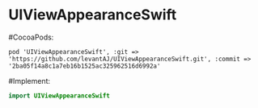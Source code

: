 # UIViewAppearanceSwift

#CocoaPods:
```objc
pod 'UIViewAppearanceSwift', :git => 'https://github.com/levantAJ/UIViewAppearanceSwift.git', :commit => '2ba05f14a8c1a7eb16b1525ac325962516d6992a'
```

#Implement:
```swift
import UIViewAppearanceSwift
```
